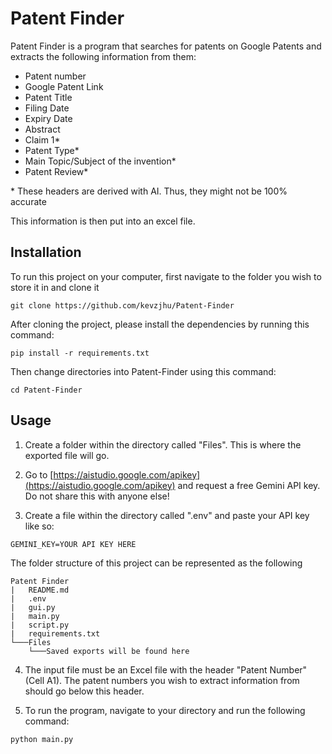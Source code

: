 # Patent Finder

Patent Finder is a program that searches for patents on Google Patents and extracts the following information from them:
- Patent number
- Google Patent Link
- Patent Title
- Filing Date
- Expiry Date
- Abstract
- Claim 1*
- Patent Type*
- Main Topic/Subject of the invention*
- Patent Review*

\* These headers are derived with AI. Thus, they might not be 100% accurate

This information is then put into an excel file.

## Installation
To run this project on your computer, first navigate to the folder you wish to store it in and clone it
```
git clone https://github.com/kevzjhu/Patent-Finder
```

After cloning the project, please install the dependencies by running this command:
```
pip install -r requirements.txt
```

Then change directories into Patent-Finder using this command:
```
cd Patent-Finder
```

## Usage

1. Create a folder within the directory called "Files". This is where the exported file will go.

2. Go to [https://aistudio.google.com/apikey](https://aistudio.google.com/apikey) and request a free Gemini API key. Do not share this with anyone else!

3. Create a file within the directory called ".env" and paste your API key like so:
```
GEMINI_KEY=YOUR API KEY HERE
```

The folder structure of this project can be represented as the following
```
Patent Finder
|   README.md
|   .env
|   gui.py
|   main.py
|   script.py
|   requirements.txt
└───Files
    └───Saved exports will be found here
```

4. The input file must be an Excel file with the header "Patent Number" (Cell A1). The patent numbers you wish to extract information from should go below this header. 

5. To run the program, navigate to your directory and run the following command:
```bash
python main.py
```
